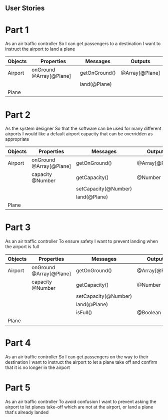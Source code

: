 ## User Stories

# Part 1

As an air traffic controller
So I can get passengers to a destination
I want to instruct the airport to land a plane

| Objects | Properties              | Messages      | Outputs        |
| ------- | ----------------------- | ------------- | -------------- |
| Airport | onGround @Array[@Plane] | getOnGround() | @Array[@Plane] |
|         |                         | land(@Plane)  |                |
| Plane   |                         |               |                |

# Part 2

As the system designer
So that the software can be used for many different airports
I would like a default airport capacity that can be overridden as appropriate

| Objects | Properties              | Messages             | Outputs        |
| ------- | ----------------------- | -------------------- | -------------- |
| Airport | onGround @Array[@Plane] | getOnGround()        | @Array[@Plane] |
|         | capacity @Number        | getCapacity()        | @Number        |
|         |                         | setCapacity(@Number) |                |
|         |                         | land(@Plane)         |                |
| Plane   |                         |                      |                |

# Part 3

As an air traffic controller
To ensure safety
I want to prevent landing when the airport is full

| Objects | Properties              | Messages             | Outputs        |
| ------- | ----------------------- | -------------------- | -------------- |
| Airport | onGround @Array[@Plane] | getOnGround()        | @Array[@Plane] |
|         | capacity @Number        | getCapacity()        | @Number        |
|         |                         | setCapacity(@Number) |                |
|         |                         | land(@Plane)         |                |
|         |                         | isFull()             | @Boolean       |
| Plane   |                         |                      |                |

# Part 4

As an air traffic controller
So I can get passengers on the way to their destination
I want to instruct the airport to let a plane take off and confirm that it is no longer in the airport

# Part 5

As an air traffic controller
To avoid confusion
I want to prevent asking the airport to let planes take-off which are not at the airport, or land a plane that's already landed